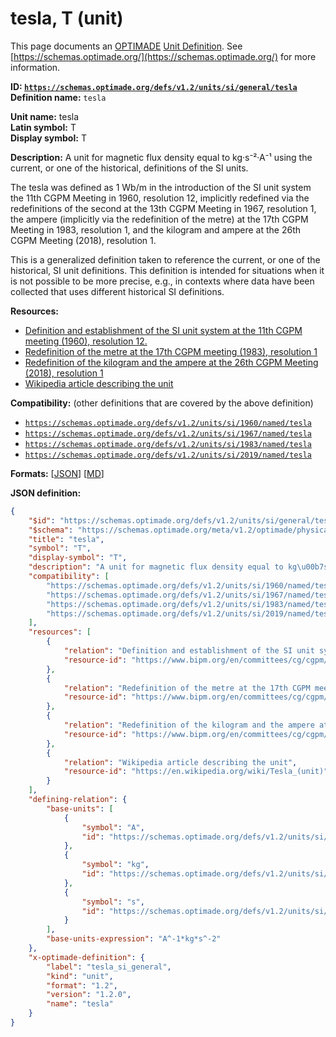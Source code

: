 # tesla, T (unit)

This page documents an [OPTIMADE](https://www.optimade.org/) [Unit Definition](https://schemas.optimade.org/#definitions). See [https://schemas.optimade.org/](https://schemas.optimade.org/) for more information.

**ID: [`https://schemas.optimade.org/defs/v1.2/units/si/general/tesla`](https://schemas.optimade.org/defs/v1.2/units/si/general/tesla.md)**  
**Definition name:** `tesla`

**Unit name:** tesla  
**Latin symbol:** T  
**Display symbol:** T  
  
**Description:** A unit for magnetic flux density equal to kg·s⁻²·A⁻¹ using the current, or one of the historical, definitions of the SI units.

The tesla was defined as 1 Wb/m in the introduction of the SI unit system the 11th CGPM Meeting in 1960, resolution 12, implicitly redefined via the redefinitions of the second at the 13th CGPM Meeting in 1967, resolution 1, the ampere (implicitly via the redefinition of the metre) at the 17th CGPM Meeting in 1983, resolution 1, and the kilogram and ampere at the 26th CGPM Meeting (2018), resolution 1.

This is a generalized definition taken to reference the current, or one of the historical, SI unit definitions.
This definition is intended for situations when it is not possible to be more precise, e.g., in contexts where data have been collected that uses different historical SI definitions.

**Resources:**

- [Definition and establishment of the SI unit system at the 11th CGPM meeting (1960), resolution 12.](https://www.bipm.org/en/committees/cg/cgpm/11-1960/resolution-12)
- [Redefinition of the metre at the 17th CGPM meeting (1983), resolution 1](https://www.bipm.org/en/committees/cg/cgpm/17-1983/resolution-1)
- [Redefinition of the kilogram and the ampere at the 26th CGPM Meeting (2018), resolution 1](https://www.bipm.org/en/committees/cg/cgpm/26-2018/resolution-1)
- [Wikipedia article describing the unit](https://en.wikipedia.org/wiki/Tesla_(unit))


**Compatibility:** (other definitions that are covered by the above definition)

- [`https://schemas.optimade.org/defs/v1.2/units/si/1960/named/tesla`](https://schemas.optimade.org/defs/v1.2/units/si/1960/named/tesla.md)
- [`https://schemas.optimade.org/defs/v1.2/units/si/1967/named/tesla`](https://schemas.optimade.org/defs/v1.2/units/si/1967/named/tesla.md)
- [`https://schemas.optimade.org/defs/v1.2/units/si/1983/named/tesla`](https://schemas.optimade.org/defs/v1.2/units/si/1983/named/tesla.md)
- [`https://schemas.optimade.org/defs/v1.2/units/si/2019/named/tesla`](https://schemas.optimade.org/defs/v1.2/units/si/2019/named/tesla.md)


**Formats:** [[JSON](tesla.json)] [[MD](tesla.md)]

**JSON definition:**

``` json
{
    "$id": "https://schemas.optimade.org/defs/v1.2/units/si/general/tesla",
    "$schema": "https://schemas.optimade.org/meta/v1.2/optimade/physical_unit_definition.json",
    "title": "tesla",
    "symbol": "T",
    "display-symbol": "T",
    "description": "A unit for magnetic flux density equal to kg\u00b7s\u207b\u00b2\u00b7A\u207b\u00b9 using the current, or one of the historical, definitions of the SI units.\n\nThe tesla was defined as 1 Wb/m in the introduction of the SI unit system the 11th CGPM Meeting in 1960, resolution 12, implicitly redefined via the redefinitions of the second at the 13th CGPM Meeting in 1967, resolution 1, the ampere (implicitly via the redefinition of the metre) at the 17th CGPM Meeting in 1983, resolution 1, and the kilogram and ampere at the 26th CGPM Meeting (2018), resolution 1.\n\nThis is a generalized definition taken to reference the current, or one of the historical, SI unit definitions.\nThis definition is intended for situations when it is not possible to be more precise, e.g., in contexts where data have been collected that uses different historical SI definitions.",
    "compatibility": [
        "https://schemas.optimade.org/defs/v1.2/units/si/1960/named/tesla",
        "https://schemas.optimade.org/defs/v1.2/units/si/1967/named/tesla",
        "https://schemas.optimade.org/defs/v1.2/units/si/1983/named/tesla",
        "https://schemas.optimade.org/defs/v1.2/units/si/2019/named/tesla"
    ],
    "resources": [
        {
            "relation": "Definition and establishment of the SI unit system at the 11th CGPM meeting (1960), resolution 12.",
            "resource-id": "https://www.bipm.org/en/committees/cg/cgpm/11-1960/resolution-12"
        },
        {
            "relation": "Redefinition of the metre at the 17th CGPM meeting (1983), resolution 1",
            "resource-id": "https://www.bipm.org/en/committees/cg/cgpm/17-1983/resolution-1"
        },
        {
            "relation": "Redefinition of the kilogram and the ampere at the 26th CGPM Meeting (2018), resolution 1",
            "resource-id": "https://www.bipm.org/en/committees/cg/cgpm/26-2018/resolution-1"
        },
        {
            "relation": "Wikipedia article describing the unit",
            "resource-id": "https://en.wikipedia.org/wiki/Tesla_(unit)"
        }
    ],
    "defining-relation": {
        "base-units": [
            {
                "symbol": "A",
                "id": "https://schemas.optimade.org/defs/v1.2/units/si/general/ampere"
            },
            {
                "symbol": "kg",
                "id": "https://schemas.optimade.org/defs/v1.2/units/si/general/kilogram"
            },
            {
                "symbol": "s",
                "id": "https://schemas.optimade.org/defs/v1.2/units/si/general/second"
            }
        ],
        "base-units-expression": "A^-1*kg*s^-2"
    },
    "x-optimade-definition": {
        "label": "tesla_si_general",
        "kind": "unit",
        "format": "1.2",
        "version": "1.2.0",
        "name": "tesla"
    }
}
```